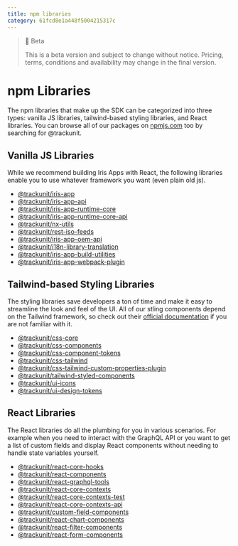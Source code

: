 ```yaml
---
title: npm libraries
category: 61fcd8e1a448f5004215317c
---
```


> 🚧 Beta
> 
> This is a beta version and subject to change without notice. Pricing, terms, conditions and availability may change in the final version.

# npm Libraries

The npm libraries that make up the SDK can be categorized into three types: vanilla JS libraries, tailwind-based styling libraries, and React libraries. You can browse all of our packages on [npmjs.com](https://www.npmjs.com/search?q=%40trackunit) too by searching for @trackunit.

## Vanilla JS Libraries
While we recommend building Iris Apps with React, the following libraries enable you to use whatever framework you want (even plain old js).

- [@trackunit/iris-app](https://www.npmjs.com/package/@trackunit/iris-app)
- [@trackunit/iris-app-api](https://www.npmjs.com/package/@trackunit/iris-app-api)
- [@trackunit/iris-app-runtime-core](https://www.npmjs.com/package/@trackunit/iris-app-runtime-core)
- [@trackunit/iris-app-runtime-core-api](https://www.npmjs.com/package/@trackunit/iris-app-runtime-core-api)
- [@trackunit/nx-utils](https://www.npmjs.com/package/@trackunit/nx-utils)
- [@trackunit/rest-iso-feeds](https://www.npmjs.com/package/@trackunit/rest-iso-feeds)
- [@trackunit/iris-app-oem-api](https://www.npmjs.com/package/@trackunit/iris-app-oem-api)
- [@trackunit/i18n-library-translation](https://www.npmjs.com/package/@trackunit/i18n-library-translation)
- [@trackunit/iris-app-build-utilities](https://www.npmjs.com/package/@trackunit/iris-app-build-utilities)
- [@trackunit/iris-app-webpack-plugin](https://www.npmjs.com/package/@trackunit/iris-app-webpack-plugin)

## Tailwind-based Styling Libraries
The styling libraries save developers a ton of time and make it easy to streamline the look and feel of the UI. All of our stling components depend on the Tailwind framework, so check out their [official documentation](https://tailwindcss.com/) if you are not familiar with it.

- [@trackunit/css-core](https://www.npmjs.com/package/@trackunit/css-core)
- [@trackunit/css-components](https://www.npmjs.com/package/@trackunit/css-components)
- [@trackunit/css-component-tokens](https://www.npmjs.com/package/@trackunit/css-component-tokens)
- [@trackunit/css-tailwind](https://www.npmjs.com/package/@trackunit/css-tailwind)
- [@trackunit/css-tailwind-custom-properties-plugin](https://www.npmjs.com/package/@trackunit/css-tailwind-custom-properties-plugin)
- [@trackunit/tailwind-styled-components](https://www.npmjs.com/package/@trackunit/tailwind-styled-components)
- [@trackunit/ui-icons](https://www.npmjs.com/package/@trackunit/ui-icons)
- [@trackunit/ui-design-tokens](https://www.npmjs.com/package/@trackunit/ui-design-tokens)

## React Libraries
The React libraries do all the plumbing for you in various scenarios. For example when you need to interact with the GraphQL API or you want to get a list of custom fields and display React components without needing to handle state variables yourself.
- [@trackunit/react-core-hooks](https://www.npmjs.com/package/@trackunit/react-core-hooks)
- [@trackunit/react-components](https://www.npmjs.com/package/@trackunit/react-components)
- [@trackunit/react-graphql-tools](https://www.npmjs.com/package/@trackunit/react-graphql-tools)
- [@trackunit/react-core-contexts](https://www.npmjs.com/package/@trackunit/react-core-contexts)
- [@trackunit/react-core-contexts-test](https://www.npmjs.com/package/@trackunit/react-core-contexts-test)
- [@trackunit/react-core-contexts-api](https://www.npmjs.com/package/@trackunit/react-core-contexts-api)
- [@trackunit/custom-field-components](https://www.npmjs.com/package/@trackunit/custom-field-components)
- [@trackunit/react-chart-components](https://www.npmjs.com/package/@trackunit/react-chart-components)
- [@trackunit/react-filter-components](https://www.npmjs.com/package/@trackunit/react-filter-components)
- [@trackunit/react-form-components](https://www.npmjs.com/package/@trackunit/react-form-components)
